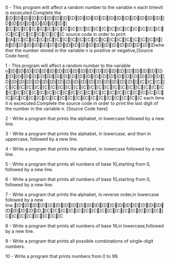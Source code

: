 0 - This program witt affect a random number to the variable n each timevit is excecuted.Complete the [D[D[D[D[D[D[D[D[D[D[D[D[D[D[D[D[D[D[D[D[D[D[D[D[D[D[D[D[ [C[C[C[C[C[C[C[C[C[C[C[C[C[C[C[C[C[C[C[C[C[C[C[C[C[C[C[C source code in order to print [A[C[C[C[C[C[C[C[C[C[C[C[C[C[C[C[C[C[Cll[B[D[D[D[D[D[D[D[D[D[D[D[D[D[D[D[D[D[D[Dwhether the number stored in the variable n is positive or negative,[Source Code here]

1 -  This program will affect a random number to the variable n[D[D[D[D[D[D[D[D[D[D[D[D[D[D[D[D[D[D[D[D[D[D[D[D[D[D[D[D[D[D[D[D[D[D[D[D[D[D[D[D[D[D[D[D[D[D[D[D[D[D[D[D[D[D[D[D[D[[C[C[C[C[C[C[C[C[C[C[C[C[C[C[C[C[C[C[C[C[C[C[C[C[C[C[C[C[C[C[C[C[C[C[C[C[C[C[C[C[C[C[C[C[C[C[C[C[C[C[C[C[C[C[C[C[C[C[C[C[C[C each time it is excecuted.Complete the source code in order to print the last digit of the number in the variable n. [Source Code here]

2 - Write a program that prints the alphabet, in lowercase followed by a new line.

3 - Write a program that prints the alphabet, in lowercase, and then in uppercase, followed by a new line.

4 - Write a program that prints the alphabet, in lowercase followed by a new line.

5 - Write a program that prints all numbers of base 10,starting from 0, followed by a new line.

6 - Write a program that prints all numbers of base 10,starting from 0, followed by a new line.

7 - Write a program that prints the alphabet, in reverse order,in lowercase followed by a new line.[D[D[D[D[D[D[D[D[D[D[D[D[D[D[D[D[D[D[D[D[D[D[D[D,[C[C[C[C[C[C[C[C[C[C[C[C[C[C[C[C[C[C[C[C[C[C[C

8 - Write a program that prints all numbers of base 16,in lowercase,followed by a new line.

9 - Write a program that prints all possible combinations of single-digit numbers.

10 - Write a program that prints numbers from 0 to 99.
